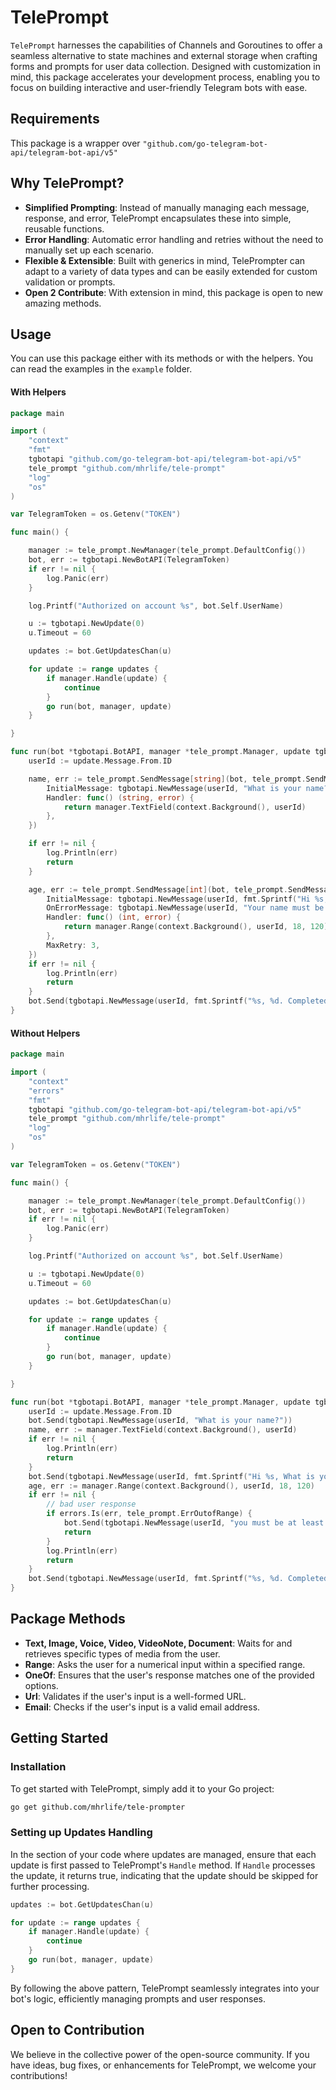 # TelePrompt
`TelePrompt` harnesses the capabilities of Channels and Goroutines to offer a seamless alternative to state machines and external storage when crafting forms and prompts for user data collection. Designed with customization in mind, this package accelerates your development process, enabling you to focus on building interactive and user-friendly Telegram bots with ease.
## Requirements
This package is a wrapper over `"github.com/go-telegram-bot-api/telegram-bot-api/v5"`

## Why TelePrompt?
- **Simplified Prompting**: Instead of manually managing each message, response, and error, TelePrompt encapsulates these into simple, reusable functions.
- **Error Handling**: Automatic error handling and retries without the need to manually set up each scenario.
- **Flexible & Extensible**: Built with generics in mind, TelePrompter can adapt to a variety of data types and can be easily extended for custom validation or prompts.
- **Open 2 Contribute**: With extension in mind, this package is open to new amazing methods.

## Usage
You can use this package either with its methods or with the helpers. You can read the examples in the `example` folder.
#### With Helpers
```go
package main

import (
	"context"
	"fmt"
	tgbotapi "github.com/go-telegram-bot-api/telegram-bot-api/v5"
	tele_prompt "github.com/mhrlife/tele-prompt"
	"log"
	"os"
)

var TelegramToken = os.Getenv("TOKEN")

func main() {

	manager := tele_prompt.NewManager(tele_prompt.DefaultConfig())
	bot, err := tgbotapi.NewBotAPI(TelegramToken)
	if err != nil {
		log.Panic(err)
	}

	log.Printf("Authorized on account %s", bot.Self.UserName)

	u := tgbotapi.NewUpdate(0)
	u.Timeout = 60

	updates := bot.GetUpdatesChan(u)

	for update := range updates {
		if manager.Handle(update) {
			continue
		}
		go run(bot, manager, update)
	}

}

func run(bot *tgbotapi.BotAPI, manager *tele_prompt.Manager, update tgbotapi.Update) {
	userId := update.Message.From.ID

	name, err := tele_prompt.SendMessage[string](bot, tele_prompt.SendMessageConfig[string]{
		InitialMessage: tgbotapi.NewMessage(userId, "What is your name?"),
		Handler: func() (string, error) {
			return manager.TextField(context.Background(), userId)
		},
	})

	if err != nil {
		log.Println(err)
		return
	}

	age, err := tele_prompt.SendMessage[int](bot, tele_prompt.SendMessageConfig[int]{
		InitialMessage: tgbotapi.NewMessage(userId, fmt.Sprintf("Hi %s, What is your age?", name)),
		OnErrorMessage: tgbotapi.NewMessage(userId, "Your name must be more than 18.\n\nHow old are you?"),
		Handler: func() (int, error) {
			return manager.Range(context.Background(), userId, 18, 120)
		},
		MaxRetry: 3,
	})
	if err != nil {
		log.Println(err)
		return
	}
	bot.Send(tgbotapi.NewMessage(userId, fmt.Sprintf("%s, %d. Completed!", name, age)))
}
```
#### Without Helpers
```go
package main

import (
	"context"
	"errors"
	"fmt"
	tgbotapi "github.com/go-telegram-bot-api/telegram-bot-api/v5"
	tele_prompt "github.com/mhrlife/tele-prompt"
	"log"
	"os"
)

var TelegramToken = os.Getenv("TOKEN")

func main() {

	manager := tele_prompt.NewManager(tele_prompt.DefaultConfig())
	bot, err := tgbotapi.NewBotAPI(TelegramToken)
	if err != nil {
		log.Panic(err)
	}

	log.Printf("Authorized on account %s", bot.Self.UserName)

	u := tgbotapi.NewUpdate(0)
	u.Timeout = 60

	updates := bot.GetUpdatesChan(u)

	for update := range updates {
		if manager.Handle(update) {
			continue
		}
		go run(bot, manager, update)
	}

}

func run(bot *tgbotapi.BotAPI, manager *tele_prompt.Manager, update tgbotapi.Update) {
	userId := update.Message.From.ID
	bot.Send(tgbotapi.NewMessage(userId, "What is your name?"))
	name, err := manager.TextField(context.Background(), userId)
	if err != nil {
		log.Println(err)
		return
	}
	bot.Send(tgbotapi.NewMessage(userId, fmt.Sprintf("Hi %s, What is your age?", name)))
	age, err := manager.Range(context.Background(), userId, 18, 120)
	if err != nil {
		// bad user response
		if errors.Is(err, tele_prompt.ErrOutofRange) {
			bot.Send(tgbotapi.NewMessage(userId, "you must be at least 18 to use this bot"))
			return
		}
		log.Println(err)
		return
	}
	bot.Send(tgbotapi.NewMessage(userId, fmt.Sprintf("%s, %d. Completed!", name, age)))
}

```
## Package Methods
- **Text, Image, Voice, Video, VideoNote, Document**: Waits for and retrieves specific types of media from the user.
- **Range**: Asks the user for a numerical input within a specified range.
- **OneOf**: Ensures that the user's response matches one of the provided options.
- **Url**: Validates if the user's input is a well-formed URL.
- **Email**: Checks if the user's input is a valid email address.

## Getting Started
### Installation
To get started with TelePrompt, simply add it to your Go project:
```bash
go get github.com/mhrlife/tele-prompter
```
### Setting up Updates Handling
In the section of your code where updates are managed, ensure that each update is first passed to TelePrompt's `Handle` method. If `Handle` processes the update, it returns true, indicating that the update should be skipped for further processing.
```go
updates := bot.GetUpdatesChan(u)

for update := range updates {
    if manager.Handle(update) {
        continue
    }
    go run(bot, manager, update)
}
```
By following the above pattern, TelePrompt seamlessly integrates into your bot's logic, efficiently managing prompts and user responses.
## Open to Contribution
We believe in the collective power of the open-source community. If you have ideas, bug fixes, or enhancements for TelePrompt, we welcome your contributions!